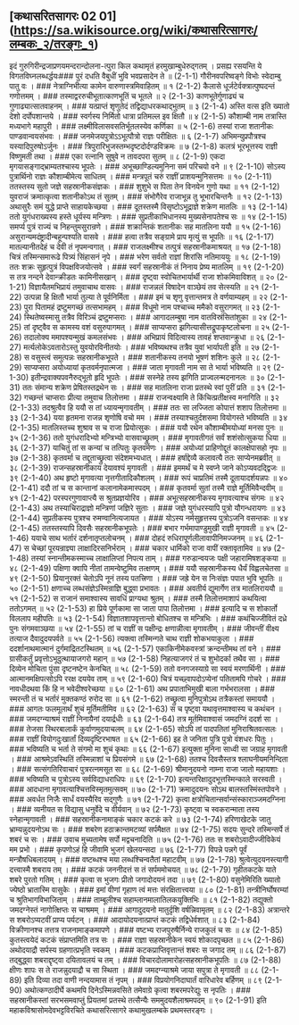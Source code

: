 ## [कथासरितसागरः 02 01] (https://sa.wikisource.org/wiki/कथासरित्सागरः/लम्बकः_२/तरङ्गः_१)

इदं गुरुगिरीन्द्रजाप्रणयमन्दरान्दोलना-त्पुरा किल कथामृतं हरमुखाम्बुधेरुद्गतम् । प्रसह्य रसयन्ति ये विगतविघ्नलब्धर्द्धयः### पुरं दधति वैबुधीं भुवि भवप्रसादेन ते ॥  (2-1-1)
गौरीनवपरिष्वङ्गे विभोः स्वेदाम्बु पातु वः । ### नेत्राग्निभीत्या कामेन वारुणास्त्रमिवाहितम् ॥ १ (2-1-2)
कैलासे धूर्जटेर्वक्त्रात्पुष्पदन्तं गणोत्तमम् । ### तस्माद्वररुचीभूतात्काणभूतिं च भूतले ॥ २ (2-1-3)
काणभूतेर्गुणाढ्यं च गुणाढ्यात्सातवाहनम् । ### यत्प्राप्तं शृणुतेदं तद्विद्याधरकथाद्भुतम् ॥ ३ (2-1-4)
अस्ति वत्स इति ख्यातो देशो दर्पोपशान्तये । ### स्वर्गस्य निर्मितो धात्रा प्रतिमल्ल इव क्षितौ ॥ ४ (2-1-5)
कौशाम्बी नाम तत्रास्ति मध्यभागे महापुरी । ### लक्ष्मीविलासवसतिर्भूतलस्येव कर्णिका ॥ ५ (2-1-6)
तस्यां राजा शतानीकः पाण्डवान्वयसंभवः । ### जनमेजयपुत्रोऽऽभूत्पौत्रो राज्ञः परीक्षितः ॥ ६ (2-1-7)
अभिमन्युप्रपौत्रश्च यस्यादिपुरुषोऽर्जुनः । ### त्रिपुरारिभुजस्तम्भदृष्टदोर्दण्डविक्रमः ॥ ७ (2-1-8)
कलत्रं भूरभूत्तस्य राज्ञी विष्णुमती तथा । ### एका रत्नानि सुषुवे न तावदपरा सुतम् ॥ ८ (2-1-9)
एकदा मृगयासङ्गाद्भ्राम्यतश्चास्य भूपतेः । ### अभूच्छाण्डिल्यमुनिना समं परिचयो वने ॥ ९ (2-1-10)
सोऽस्य पुत्रार्थिनो राज्ञः कौशाम्बीमेत्य साधितम् । ### मन्त्रपूतं चरुं राज्ञीं प्राशयन्मुनिसत्तमः ॥ १० (2-1-11)
ततस्तस्य सुतो जज्ञे सहस्रानीकसंज्ञकः । ### शुशुभे स पिता तेन विनयेन गुणो यथा ॥ ११ (2-1-12)
युवराजं क्रमात्कृत्वा शतानीकोऽथ तं सुतम् । ### संभोगैरेव राजाभून्न तु भूभारचिन्तनैः ॥ १२ (2-1-13)
अथासुरैः समं युद्धे प्राप्ते साहायकेच्छया । ### दूतस्तस्मै विसृष्टोऽभूद्राज्ञे शक्रेण मातलिः ॥ १३ (2-1-14)
ततो युगंधराख्यस्य हस्ते धूर्यस्य मन्त्रिणः । ### सुप्रतीकाभिधानस्य मुख्यसेनापतेश्च सः ॥ १४ (2-1-15)
समर्प्य पुत्रं राज्यं च निहन्तुमसुरान्रणे । ### शक्रान्तिकं शतानीकः सह मातलिना ययौ ॥ १५ (2-1-16)
असुरान्यमदंष्ट्रादीन्बहून्पश्यति वासवे । ### हत्वा तत्रैव सङ्ग्रामे प्राप मृत्युं स भूपतिः ॥ १६ (2-1-17)
मातल्यानीतदेहं च देवी तं नृपमन्वगात् । ### राजलक्ष्मीश्च तत्पुत्रं सहस्रानीकमाश्रयत् ॥ १७ (2-1-18)
चित्रं तस्मिन्समारूढे पित्र्यं सिंहासनं नृपे । ### भरेण सर्वतो राज्ञां शिरांसि नतिमाययुः ॥ १८ (2-1-19)
ततः शक्रः सुहृत्पुत्रं विपक्षविजयोत्सवे । ### स्वर्गं सहस्रानीकं तं निनाय प्रेष्य मातलिम् ॥ १९ (2-1-20)
स तत्र नन्दने देवान्क्रीडतः कामिनीसखान् । ### दृष्ट्वा स्वोचितभार्यार्थी राजा शोकमिवाविशत् ॥ २० (2-1-21)
विज्ञायैतमभिप्रायं तमुवाचाथ वासवः । ### राजन्नलं विषादेन वाञ्छेयं तव सेत्स्यति ॥ २१ (2-1-22)
उत्पन्ना हि क्षितौ भार्या तुल्या ते पूर्वनिर्मिता । ### इमं च शृणु वृत्तान्तमत्र ते वर्णयाम्यहम् ॥ २२ (2-1-23)
पुरा पितामहं द्रष्टुमगच्छं तत्सभामहम् । ### विधूमो नाम पश्चाच्च ममैको वसुरागमत् ॥ २३ (2-1-24)
स्थितेष्वस्मासु तत्रैव विरिञ्चं द्रष्टुमप्सराः । ### आगादलम्बुषा नाम वातविस्रंसितांशुका ॥ २४ (2-1-25)
तां दृष्ट्वैव स कामस्य वशं वसुरुपागमत् । ### साप्यप्सरा झगित्यासीत्तद्रूपाकृष्टलोचना ॥ २५ (2-1-26)
तदालोक्य ममापश्यन्मुखं कमलसंभवः । ### अभिप्रायं विदित्वास्य तावहं शप्तवान्क्रुधा ॥ २६ (2-1-27)
मर्त्यलोकेऽवतारोऽस्तु युवयोरविनीतयोः । ### भविष्यथश्च तत्रैव युवां भार्यापती इति ॥ २७ (2-1-28)
स वसुस्त्वं समुत्पन्नः सहस्रानीकभूपते । ### शतानीकस्य तनयो भूषणं शशिनः कुले ॥ २८ (2-1-29)
साप्यप्सरा अयोध्यायां कृतवर्मनृपात्मजा । ### जाता मृगावती नाम सा ते भार्या भविष्यति ॥ २९ (2-1-30)
इतीन्द्रवाक्यपवनैरुद्भूतो हृदि भूपतेः । ### सस्नेहे तस्य झगिति प्राज्वलन्मदनानलः ॥ ३० (2-1-31)
ततः संमान्य शक्रेण प्रेषितस्तद्रथेन सः । ### सह मातलिना राजा प्रतस्थे स्वां पुरीं प्रति ॥ ३१ (2-1-32)
गच्छन्तं चाप्सराः प्रीत्या तमुवाच तिलोत्तमा । ### राजन्वक्ष्यामि ते किंचित्प्रतीक्षस्व मनागिति ॥ ३२ (2-1-33)
तदश्रुत्वैव हि ययौ स तां ध्यायन्मृगावतीम् । ### ततः सा लज्जिता कोपात्तं शशाप तिलोत्तमा ॥ ३३ (2-1-34)
यया हृतमना राजन्न शृणोषि वचो मम । ### तस्याश्चतुर्दशसमा वियोगस्ते भविष्यति ॥ ३४ (2-1-35)
मातलिस्तच्च शुश्राव स च राजा प्रियोत्सुकः । ### ययौ रथेन कौशाम्बीमयोध्यां मनसा पुनः ॥ ३५ (2-1-36)
ततो युगंधरादिभ्यो मन्त्रिभ्यो वासवाच्छ्रुतम् । ### मृगावतीगतं सर्वं शशंसोत्सुकया धिया ॥ ३६ (2-1-37)
याचितुं तां स कन्यां च तत्पितुः कृतवर्मणः । ### अयोध्यां प्राहिणोद्दूतं कालक्षेपासहो नृपः ॥ ३७ (2-1-38)
कृतवर्मा च तद्दूताच्छ्रुत्वा संदेशमभ्यधात् । ### हर्षाद्देव्यै कलावत्यै ततः साप्येनमब्रवीत् ॥ ३८ (2-1-39)
राजन्सहस्रानीकाय देयावश्यं मृगावती । ### इममर्थं च मे स्वप्ने जाने कोऽप्यवदद्द्विजः ॥ ३९ (2-1-40)
अथ हृष्टो मृगावत्या नृत्तगीतादिकौशलम् । ### रूपं चाप्रतिमं तस्मै दूतायादर्शयन्नपः ॥ ४० (2-1-41)
ददौ तां च स कान्तानां कलानामेकमास्पदम् । ### कृतवर्मा सुतां तस्मै राज्ञे मूर्तिमिवैन्दवीम् ॥ ४१ (2-1-42)
परस्परगुणावाप्त्यै स श्रुतप्रज्ञयोरिव । ### अभूत्सहस्रानीकस्य मृगावत्याश्च संगमः ॥ ४२ (2-1-43)
अथ तस्याचिराद्राज्ञो मन्त्रिणां जज्ञिरे सुताः । ### जज्ञे युगंधरस्यापि पुत्रो यौगन्धरायणः ॥ ४३ (2-1-44)
सुप्रतीकस्य पुत्रश्च रुमण्वानित्यजायत । ### योऽस्य नर्मसुहृत्तस्य पुत्रोऽजनि वसन्तकः ॥ ४४ (2-1-45)
ततस्तस्यापि दिवसैः सहस्रानीकभूपतेः । ### बभार गर्भमापाण्डुमुखी राज्ञी मृगावती ॥ ४५ (2-1-46)
ययाचे साथ भर्तारं दर्शनातृप्तलोचनम् । ### दोहदं रुधिरापूर्णलीलावापीनिमज्जनम् ॥ ४६ (2-1-47)
स चेच्छां पूरयन्राज्ञ्या लाक्षादिरसनिर्भराम् । ### चकार धार्मिको राजा वापीं रक्तावृतामिव ॥ ४७ (2-1-48)
तस्यां स्नान्तीमकस्माच्च लाक्षालिप्तां निपत्य ताम् । ### गरुडान्वयजः पक्षी जहारामिषशङ्कया ॥ ४८ (2-1-49)
पक्षिणा क्वापि नीतां तामन्वेष्टुमिव तत्क्षणम् । ### ययौ सहस्रानीकस्य धैर्यं विह्वलचेतसा ॥ ४९ (2-1-50)
प्रियानुरक्तं चेतोऽपि नूनं तस्य पतत्त्रिणा । ### जह्रे येन स निःसंज्ञः पपात भुवि भूपतिः ॥ ५० (2-1-51)
क्षणाच्च लब्धसंज्ञेऽस्मिन्राज्ञि बुद्ध्वा प्रभावतः । ### अवतीर्य द्युमार्गेण तत्र मातलिराययौ ॥ ५१ (2-1-52)
स राजानं समाश्वास्य सावधिं प्राग्यथा श्रुतम् । ### तस्मै तिलोत्तमाशापं कथयित्वा ततोऽगमत् ॥ ५२ (2-1-53)
हा प्रिये पूर्णकामा सा जाता पापा तिलोत्तमा । ### इत्यादि च स शोकार्तो विललाप महीपतिः ॥ ५३ (2-1-54)
विज्ञातशापवृत्तान्तो बोधितश्च स मन्त्रिभिः । ### कथंचिज्जीवितं दध्रे पुनः संगमवाञ्छया ॥ ५४ (2-1-55)
तां च राज्ञीं स पक्षीन्द्रः क्षणान्नीत्वा मृगावतीम् । ### जीवन्तीं वीक्ष्य तत्याज दैवादुदयपर्वते ॥ ५५ (2-1-56)
त्यक्त्वा तस्मिन्गते चाथ राज्ञी शोकभयाकुला । ### ददर्शानाथमात्मानं दुर्गमाद्रितटस्थितम् ॥ ५६ (2-1-57)
एकाकिनीमेकवस्त्रां क्रन्दन्तीमथ तां वने । ### ग्रासीकर्तुं प्रवृत्तोऽभूदुत्थायाजगरो महान् ॥ ५७ (2-1-58)
निहत्याजगरं तं च शुभोदर्का तथैव सा । ### दिव्येन मोचिता पुंसा दृष्टनष्टेन केनचित् ॥ ५८ (2-1-59)
ततो वनगजस्याग्रे सा स्वयं मरणार्थिनी । ### आत्मानमक्षिपत्सोऽपि ररक्ष दययेव ताम् ॥ ५९ (2-1-60)
चित्रं यच्छ्वापदोऽप्येनां पतितामपि गोचरे । ### नावधीदथवा किं हि न भवेदीश्वरेच्छया ॥ ६० (2-1-61)
अथ प्रपाताभिमुखी बाला गर्भभरालसा । ### स्मरन्ती तं च भर्तारं मुक्तकण्ठं रुरोद सा ॥ ६१ (2-1-62)
तच्छ्रुत्वा मुनिपुत्रोऽथ तत्रैकस्तां समाययौ । ### आगतः फलमूलार्थं शुचं मूर्तिमतीमिव ॥ ६२ (2-1-63)
स च पृष्ट्वा यथावृत्तमाश्वास्य च कथंचन । ### जमदग्न्याश्रमं राज्ञीं निनायैनां दयार्द्रधीः ॥ ६३ (2-1-64)
तत्र मूर्तमिवाश्वासं जमदग्निं ददर्श सा । ### तेजसा स्थिरबालार्कं कुर्वाणमुदयाचलम् ॥ ६४ (2-1-65)
सोऽपि तां पादपतितां मुनिराश्रितवत्सलः । ### राज्ञीं वियोगदुःखार्तां दिव्यदृष्टिरभाषत ॥ ६५ (2-1-66)
इह ते जनिता पुत्रि पुत्रो वंशधरः पितुः । ### भविष्यति च भर्ता ते संगमो मा शुचं कृथाः ॥ ६६ (2-1-67)
इत्युक्ता मुनिना साध्वी सा जग्राह मृगावती । ### आश्रमेऽवस्थितिं तस्मिन्नाशां च प्रियसंगमे ॥ ६७ (2-1-68)
ततश्च दिवसैस्तत्र श्लाघनीयमनिन्दिता । ### सत्संगतिरिवाचारं पुत्ररत्नमसूत सा ॥ ६८ (2-1-69)
श्रीमानुदयनो नाम्ना राजा जातो महायशाः । ### भविष्यति च पुत्रोऽस्य सर्वविद्याधराधिपः ॥ ६९ (2-1-70)
इत्यन्तरिक्षादुदभूत्तस्मिन्काले सरस्वती । ### आदधाना मृगावत्याश्चित्तविस्मृतमुत्सवम् ॥ ७० (2-1-71)
क्रमादुदयनः सोऽथ बालस्तस्मिंस्तपोवने । ### अवर्धत निजैः सार्धं वयस्यैरिव सद्गुणैः ॥ ७१ (2-1-72)
कृत्वा क्षत्रोचितान्सर्वान्संस्काराञ्जमदग्निना । ### व्यनीयत स विद्यासु धनुर्वेदे च वीर्यवान् ॥ ७२ (2-1-73)
कृष्ट्वा च स्वकरान्माता तस्य स्नेहान्मृगावती । ### सहस्रानीकनामाङ्कं चकार कटकं करे ॥ ७३ (2-1-74)
हरिणाखेटके जातु भ्राम्यन्नुदयनोऽथ सः । ### शबरेण हठाक्रान्तमटव्यां सर्पमैक्षत ॥ ७४ (2-1-75)
सदयः सुन्दरे तस्मिन्सर्पे तं शबरं च सः । ### उवाच मुच्यतामेष सर्पो मद्वचनादिति ॥ ७५ (2-1-76)
ततः स शबरोऽवादीज्जीविकेयं मम प्रभो । ### कृपणोऽहं हि जीवामि भुजगं खेलयन्सदा ॥ ७६ (2-1-77)
विपन्ने पन्नगे पूर्वं मन्त्रौषधिबलादयम् । ### वष्टब्धश्च मया लब्धश्चिन्वतैतां महाटवीम् ॥ ७७ (2-1-78)
श्रुत्वेत्युदयनस्त्यागी दत्त्वास्मै शबराय तम् । ### कटकं जननीदत्तं स तं सर्पममोचयत् ॥ ७८ (2-1-79)
गृहीतकटके याते शबरे पुरतो गतिम् । ### कृत्वा स भुजगः प्रीतो जगादोदयनं तदा ॥ ७९ (2-1-80)
वसुनेमिरिति ख्यातो ज्येष्ठो भ्रातास्मि वासुकेः । ### इमां वीणां गृहाण त्वं मत्तः संरक्षितात्त्वया ॥ ८० (2-1-81)
तन्त्रीनिर्घोषरम्यां च श्रुतिभागविभाजिताम् । ### ताम्बूलीश्च सहाम्लानमालातिलकयुक्तिभिः ॥ ८१ (2-1-82)
तद्युक्तो जमदग्नेस्तं नागोत्क्षिप्तः स चाश्रमम् । ### आगादुदयनो मातुर्दृशि वर्षन्निवामृतम् ॥ ८२ (2-1-83)
अत्रान्तरे स शबरोऽप्यटवीं प्राप्य पर्यटन् । ### आदायोदयनात्प्राप्तं कटकं तद्विधेर्वशात् ॥ ८३ (2-1-84)
विक्रीणानश्च तत्तत्र राजनामाङ्कमापणे । ### वष्टभ्य राजपुरुषैर्निन्ये राजकुलं च सः ॥ ८४ (2-1-85)
कुतस्त्वयेदं कटकं संप्राप्तमिति तत्र सः । ### राज्ञा सहस्रानीकेन स्वयं शोकादपृच्छत ॥ ८५ (2-1-86)
अथोदयाद्रौ सर्पस्य ग्रहणात्प्रभृति स्वकम् । ### कटकप्राप्तिवृत्तान्तं शबरः स जगाद तम् ॥ ८६ (2-1-87)
तद्बुद्ध्वा शबराद्दृष्ट्वा दयितावलयं च तम् । ### विचारदोलामारोहत्सहस्रानीकभूपतिः ॥ ८७ (2-1-88)
क्षीणः शापः स ते राजन्नुदयाद्रौ च सा स्थिता । ### जमदग्न्याश्रमे जाया सपुत्रा ते मृगावती ॥ ८८ (2-1-89)
इति दिव्या तदा वाणी नन्दयामास तं नृपम् । ### विप्रयोगनिदाघार्तं वारिधारेव बर्हिणम् ॥ ८९ (2-1-90)
अथोत्कण्ठादीर्घे कथमपि दिनेऽस्मिन्नवसिते तमेवाग्रे कृत्वा शबरमपरेद्युः स नृपतिः । ### सहस्रानीकस्तां सरभसमवाप्तुं प्रियतमां प्रतस्थे तत्सैन्यैः सममुदयशैलाश्रमपदम् ॥ ९० (2-1-91)
इति महाकविश्रासोमदेवभट्टविरचिते कथासरित्सागरे कथामुखलम्बके प्रथमस्तरङ्गः । 